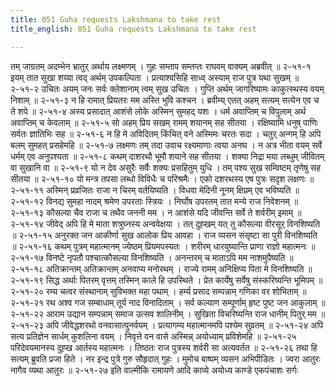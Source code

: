 ```yaml
---
title: 051 Guha requests Lakshmana to take rest
title_english: 051 Guha requests Lakshmana to take rest

---
```

<div class="audioEmbed"  caption="श्रीराम-हरिसीताराममूर्ति-घनपाठिभ्यां वचनम्" src="https://archive.org/download/Ramayana-recitation-Sriram-harisItArAmamUrti-Ghanapaati-v2/Kanda_2/Kanda_2_AYK-051-Guha_Lakshmana_Samvadhaha.mp3"></div>
तम् जाग्रतम् अदम्भेन भ्रातुर् अर्थाय लक्ष्मणम् ।  
गुहः सम्ताप सम्तप्तः राघवम् वाक्यम् अब्रवीत् ॥ २-५१-१  
इयम् तात सुखा शय्या त्वद् अर्थम् उपकल्पिता ।  
प्रत्याश्वसिहि साध्व् अस्याम् राज पुत्र यथा सुखम् ॥ २-५१-२  
उचितः अयम् जनः सर्वः क्लेशानाम् त्वम् सुख उचितः ।  
गुप्ति अर्थम् जागरिष्यामः काकुत्स्थस्य वयम् निशाम् ॥ २-५१-३  
न हि रामात् प्रियतरः मम अस्ति भुवि कश्चन ।  
ब्रवीम्य् एतत् अहम् सत्यम् सत्येन एव च ते शपे ॥ २-५१-४  
अस्य प्रसादात् आशंसे लोके अस्मिन् सुमहद् यशः ।  
धर्म अवाप्तिम् च विपुलाम् अर्थ अवाप्तिम् च केवलाम् ॥ २-५१-५  
सो अहम् प्रिय सखम् रामम् शयानम् सह सीतया ।  
रक्षिष्यामि धनुष् पाणिः सर्वतः ज्ञातिभिः सह ॥ २-५१-६  
न हि मे अविदितम् किंचित् वने अस्मिमः चरतः सदा ।  
चतुर् अन्गम् हि अपि बलम् सुमहत् प्रसहेमहि ॥ २-५१-७  
लक्ष्मणः तम् तदा उवाच रक्ष्यमाणाः त्वया अनघ ।  
न अत्र भीता वयम् सर्वे धर्मम् एव अनुपश्यता ॥ २-५१-८  
कथम् दाशरथौ भूमौ शयाने सह सीतया ।  
शक्या निद्रा मया लब्धुम् जीवितम् वा सुखानि वा ॥ २-५१-९  
यो न देव असुरैः सर्वैः शक्यः प्रसहितुम् युधि ।  
तम् पश्य सुख सम्विष्टम् तृणेषु सह सीतया ॥ २-५१-१०  
यो मन्त्र तपसा लब्धो विविधैः च परिश्रमैः ।  
एको दशरथस्य एष पुत्रः सदृश लक्षणः ॥ २-५१-११  
अस्मिन् प्रव्रजितः राजा न चिरम् वर्तयिष्यति ।  
विधवा मेदिनी नूनम् क्षिप्रम् एव भविष्यति ॥ २-५१-१२  
विनद्य सुमहा नादम् श्रमेण उपरताः स्त्रियः ।  
निर्घोष उपरतम् तात मन्ये राज निवेशनम् ॥ २-५१-१३  
कौसल्या चैव राजा च तथैव जननी मम ।  
न आशंसे यदि जीवन्ति सर्वे ते शर्वरीम् इमाम् ॥ २-५१-१४  
जीवेद् अपि हि मे माता शत्रुघ्नस्य अन्ववेक्षया ।  
तत् दुह्खम् यत् तु कौसल्या वीरसूर् विनशिष्यति ॥ २-५१-१५  
अनुरक्त जन आकीर्णा सुख आलोक प्रिय आवहा ।  
राज व्यसन संसृष्टा सा पुरी विनशिष्यति ॥ २-५१-१६  
कथम् पुत्रम् महात्मानम् ज्येष्ठम् प्रियमपस्यतः ।  
शरीरम् धारयुष्यान्ति प्राणा राज्ञो महात्मनः ॥ २-५१-१७  
विनष्टे नृपतौ पश्चात्कौसल्या विनशिष्यति ।  
अनन्तरम् च माताऽपि मम नाशमुपैष्यति ॥ २-५१-१८  
अतिक्रान्तम् अतिक्रान्तम् अनवाप्य मनोरथम् ।  
राज्ये रामम् अनिक्षिप्य पिता मे विनशिष्यति ॥ २-५१-१९  
सिद्ध अर्थाः पितरम् वृत्तम् तस्मिन् काले हि उपस्थिते ।  
प्रेत कार्येषु सर्वेषु संस्करिष्यन्ति भूमिपम् ॥ २-५१-२०  
रम्य चत्वर संस्थानाम् सुविभक्त महा पथाम् ।  
हर्म्य प्रसाद सम्पन्नाम् गणिका वर शोभिताम् ॥ २-५१-२१  
रथ अश्व गज सम्बाधाम् तूर्य नाद विनादिताम् ।  
सर्व कल्याण सम्पूर्णाम् हृष्ट पुष्ट जन आकुलाम् ॥ २-५१-२२  
आराम उद्यान सम्पन्नाम् समाज उत्सव शालिनीम् ।  
सुखिता विचरिष्यन्ति राज धानीम् पितुर् मम ॥ २-५१-२३  
अपि जीवेद्धशरथो वनवासात्पुनर्वयम् ।  
प्रत्यागम्य महात्मानमपि पश्येम सुव्रतम् ॥ २-५१-२४  
अपि सत्य प्रतिज्ञेन सार्धम् कुशलिना वयम् ।  
निवृत्ते वन वासे अस्मिन्न् अयोध्याम् प्रविशेमहि ॥ २-५१-२५  
परिदेवयमानस्य दुह्ख आर्तस्य महात्मनः ।  
तिष्ठतः राज पुत्रस्य शर्वरी सा अत्यवर्तत ॥ २-५१-२६  
तथा हि सत्यम् ब्रुवति प्रजा हिते ।  
नर इन्द्र पुत्रे गुरु सौहृदात् गुहः ।  
मुमोच बाष्पम् व्यसन अभिपीडितः ।  
ज्वरा आतुरः नागैव व्यथा आतुरः ॥ २-५१-२७  
इति वाल्मीकि रामायणे आदि काव्ये अयोध्य काण्डे एकपंचाशः सर्गः